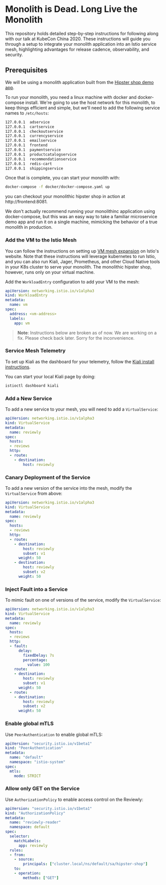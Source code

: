 # Monolith is Dead. Long Live the Monolith

This repository holds detailed step-by-step instructions for following along with our talk at KubeCon China 2020.  These instructions will guide you through a setup to integrate your monolith application into an Istio service mesh, highlighting advantages for release cadence, observability, and security.

## Prerequisites

We will be using a monolith application built from the [Hipster shop demo app](https://github.com/GoogleCloudPlatform/microservices-demo).

To run your monolith, you need a linux machine with docker and docker-compose install.  We're going to use the host network for this monolith, to keep things efficient and simple, but we'll need to add the following service names to `/etc/hosts`:

```bash
127.0.0.1  adservice
127.0.0.1  cartservice
127.0.0.1  checkoutservice
127.0.0.1  currencyservice
127.0.0.1  emailservice
127.0.0.1  frontend
127.0.0.1  paymentservice
127.0.0.1  productcatalogservice
127.0.0.1  recommendationservice
127.0.0.1  redis-cart
127.0.0.1  shippingservice
```

Once that is complete, you can start your monolith with:

```bash
docker-compose -f docker/docker-compose.yaml up
```
you can checkout your monolithic hipster shop in action at http://frontend:8081.

We don't actually recommend running your monolithinc application using docker-compose, but this was an easy way to take a familiar microservice demo app and run it on a single machine, mimicking the behavior of a true monolith in production.

### Add the VM to the Istio Mesh

You can follow the instructions on setting up [VM mesh expansion](https://istio.io/latest/docs/setup/install/virtual-machine/) on Istio's website.  Note that these instructions will leverage kubernetes to run Istio, and you can also run Kiali, Jager, Prometheus, and other Cloud Native tools in your K8s cluster to serve your monolith.  The monolithic hipster shop, however, runs only on your virtual machine.

Add the `WorkloadEntry` configuration to add your VM to the mesh:

```yaml
apiVersion: networking.istio.io/v1alpha3
kind: WorkloadEntry
metadata:
  name: vm
spec:
  address: <vm-address>
  labels:
    app: vm
```

> **Note**: Instructions below are broken as of now. We are working on a fix. Please check back later. Sorry for the inconvenience.

### Service Mesh Telemetry

To set up Kiali as the dashboard for your telemetry, follow the [Kiali install instructions](https://istio.io/latest/docs/tasks/observability/kiali/).

You can start your local Kiali page by doing:

```bash
istioctl dashboard kiali
```

### Add a New Service

To add a new service to your mesh, you will need to add a `VirtualService`:

```yaml
apiVersion: networking.istio.io/v1alpha3
kind: VirtualService
metadata:
  name: reviewly
spec:
  hosts:
  - reviews
  http:
  - route:
    - destination:
        host: reviewly
```

### Canary Deployment of the Service

To add a new version of the service into the mesh, modify the `VirtualService` from above:

```yaml
apiVersion: networking.istio.io/v1alpha3
kind: VirtualService
metadata:
  name: reviewly
spec:
  hosts:
  - reviews
  http:
  - route:
    - destination:
        host: reviewly
        subset: v1
      weight: 50
    - destination:
        host: reviewly
        subset: v2
      weight: 50
```

### Inject Fault into a Service

To mimic fault on one of versions of the service, modify the `VirtualService`:

```yaml
apiVersion: networking.istio.io/v1alpha3
kind: VirtualService
metadata:
  name: reviewly
spec:
  hosts:
  - reviews
  http:
  - fault:
      delay:
        fixedDelay: 7s
        percentage:
          value: 100
    route:
    - destination:
        host: reviewly
        subset: v1
      weight: 50
  - route:
    - destination:
        host: reviewly
        subset: v2
      weight: 50
```

### Enable global mTLS

Use `PeerAuthentication` to enable global mTLS:

```yaml
apiVersion: "security.istio.io/v1beta1"
kind: "PeerAuthentication"
metadata:
  name: "default"
  namespace: "istio-system"
spec:
  mtls:
    mode: STRICT
```

### Allow only GET on the Service

Use `AuthorizationPolicy` to enable access control on the Reviewly:

```yaml
apiVersion: "security.istio.io/v1beta1"
kind: "AuthorizationPolicy"
metadata:
  name: "reviewly-reader"
  namespace: default
spec:
  selector:
    matchLabels:
      app: reviewly
  rules:
  - from:
    - source:
        principals: ["cluster.local/ns/default/sa/hipster-shop"]
    to:
    - operation:
        methods: ["GET"]
```
